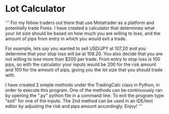 # Lot Calculator
'''
For my fellow traders out there that use Metatrader as a platform and potentially trade Forex.
I have created a calculator that determines what your lot size should be based on how much you are willing to lose,
and the amount of pips from entry in which you would exit a trade.

For example, lets say you wanted to sell USD/JPY at 107.20 and you determine that your stop loss will be at 108.20.
You also decide that you are not willing to lose more than $200 per trade. From entry to stop loss is 100 pips,
so with the calculator your inputs would be 200 for the risk amount and 100 for the amount of pips,
giving you the lot size that you should trade with.

I have created 2 simple methods under the TradingCalc class in Python, in order to execute this program.
One of the methods can be continuously ran by opening the ".py" python file in a command line.
To exit the program type "exit" for one of the inputs.
The 2nd method can be used in an IDE/text editor by adjusting the risk and pips amount accordingly. Enjoy!
'''

